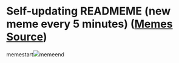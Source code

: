 # Self-updating READMEME (new meme every 5 minutes) ([Memes Source](https://bramses.notion.site/a49c1e962b7646879176ac3b327b6533?v=4d1eda54b170483cb03a40f257231764))

memestart![](https://www.notion.so/image/https%3A%2F%2Fs3-us-west-2.amazonaws.com%2Fsecure.notion-static.com%2F53ea72f6-fc84-4bb1-8ae2-db2ca0dfe237%2FEECA72E5-4034-4386-A409-86C3B30CB617.jpeg?table=block&id=60f67196-58cf-4f25-8586-a914f86ddf1c&cache=v2)memeend
